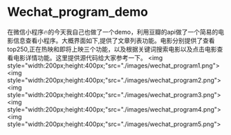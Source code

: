 # Wechat_program_demo
在微信小程序🔥的今天我自己也做了一个demo，利用豆瓣的api做了一个简易的电影信息查看小程序。大概界面如下,提供了文章列表功能。电影分别提供了查看top250,正在热映和即将上映三个功能，以及根据关键词搜索电影以及点击电影查看电影详情功能。这里提供源代码给大家参考一下。
<img style="width:200px;height:400px;"src="./images/wechat_program1.png">
<img style="width:200px;height:400px;"src="./images/wechat_program2.png">
<img style="width:200px;height:400px;"src="./images/wechat_program3.png">
<img style="width:200px;height:400px;"src="./images/wechat_program4.png">
<img style="width:200px;height:400px;"src="./images/wechat_program5.png">
